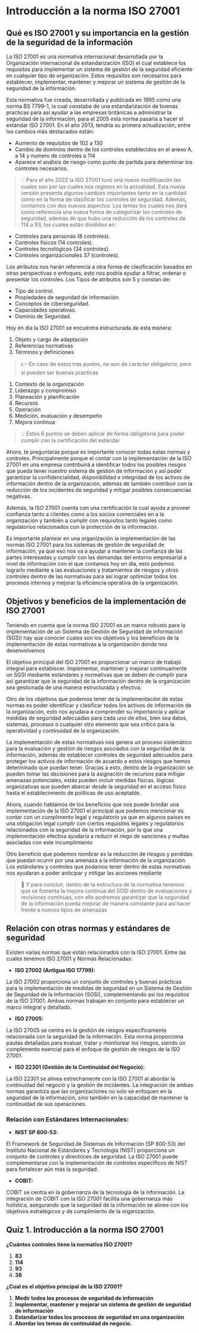 # **Introducción a la norma ISO 27001**

## **Qué es ISO 27001 y su importancia en la gestión de la seguridad de la información**

La ISO 27001 es una normativa internacional desarrollada por la Organización internacional de estandarización (ISO) el cual establece los requisitos para implementar un sistema de gestión de la seguridad eficiente en cualquier tipo de organización. Estos requisitos son necesarios para establecer, implementar, mantener y mejorar un sistema de gestión de la seguridad de la información.

Esta normativa fue creada, desarrollada y publicada en 1995 como una norma BS 7799-1, la cual constaba de una estandarización de buenas practicas para así ayudar a las empresas británicas a administrar la seguridad de la información, para el 2005 esta norma pasaría a hacer el estándar ISO 27001. En el año 2013, tendría su primera actualización, entre los cambios más destacados están:

- Aumento de requisitos de 102 a 130
- Cambio de dominios dentro de los controles establecidos en el anexo A, a 14 y numero de controles a 114
- Aparece el análisis de riesgo como punto de partida para determinar los controles necesarios.

> 💡 Para el año 2022 la ISO 27001 tuvo una nueva modificación las cuales son por las cuales nos regimos en la actualidad. Esta nueva versión presenta algunos cambios importantes tanto en la cantidad como en la forma de clasificar los controles de seguridad. Además, contamos con dos nuevos aspectos: Los temas los cuales nos dará como referencia una nueva forma de categorizar los controles de seguridad, además de que hubo una reducción de los controles de 114 a 93, los cuales están divididos en:

</aside>

- Controles para personas (8 controles).
- Controles físicos (14 controles).
- Controles tecnológicos (34 controles).
- Controles organizacionales 37 (controles).

Los atributos nos harán referencia a otra forma de clasificación basados en otras perspectivas o enfoques, esto nos podría ayudar a filtrar, ordenar o presentar los controles. Los Tipos de atributos son 5 y constan de:

- Tipo de control.
- Propiedades de seguridad de información.
- Conceptos de ciberseguridad.
- Capacidades operativas.
- Dominio de Seguridad.

Hoy en día la ISO 27001 se encuentra estructurada de esta manera:

1. Objeto y cargo de adaptación
2. Referencias normativas
3. Términos y definiciones

> 👉 En caso de estos tres puntos, no son de carácter obligatorio, pero sí pueden ser buenas practicas

</aside>

1. Contexto de la organización
2. Liderazgo y compromiso
3. Planeación y planificación
4. Recursos
5. Operación
6. Medición, evaluación y desempeño
7. Mejora continua

> 💡 Estos 6 puntos se deben aplicar de forma obligatoria para poder cumplir con la certificación del estándar

</aside>

Ahora, te preguntaras porque es importante conocer todas estas normas y controles. Principalmente porque el contar con la implementación de la ISO 27001 en una empresa contribuirá a identificar todos los posibles riesgos que pueda tener nuestro sistema de gestión de información y así poder garantizar la confidencialidad, disponibilidad e integridad de los activos de información dentro de la organización, además de también contribuir con la reducción de los incidentes de seguridad y mitigar posibles consecuencias negativas.

Además, la ISO 27001 cuenta con una certificación la cual ayuda a proveer confianza tanto a clientes como a los socios comerciales en a la organización y también a cumplir con requisitos tanto legales como regulatorios relacionados con la protección de la información.

Es importante plantear en una organización la implementación de las normas ISO 27001 para los sistemas de gestión de seguridad de información, ya que eso nos va a ayudar a mantener la confianza de las partes interesadas y cumplir con las demandas del entorno empresarial a nivel de información con el que contamos hoy en día, esto podemos lograrlo mediante a las evaluaciones y tratamientos de riesgos y otros controles dentro de las normativas para así lograr optimizar todos los procesos internos y mejorar la eficiencia operativa de la organización.

## **Objetivos y beneficios de la implementación de ISO 27001**

Teniendo en cuenta que la norma ISO 27001 es un marco robusto para la implementación de un Sistema de Gestión de Seguridad de información (SGSI) hay que conocer cuales son los objetivos y los beneficios de la implementación de estas normativas a la organización donde nos desenvolvemos

El objetivo principal del ISO 27001 es proporcionar un marco de trabajo integral para establecer. Implementar, mantener y mejorar continuamente un SGSI mediante estándares y normativas que se deben de cumplir para así garantizar que la seguridad de la información dentro de la organización sea gestionada de una manera estructurada y efectiva.

Otro de los objetivos que podemos tener de la implementación de estas normas es poder identificar y clasificar todos los activos de información de la organización, esto nos ayudara a comprender su importancia y aplicar medidas de seguridad adecuadas para cada uno de ellos, bien sea datos, sistemas, procesos o cualquier otro elemento que sea crítico para la operatividad y continuidad de la organización.

La implementación de estas normativas nos genera un proceso sistemático para la evaluación y gestión de riesgos asociados con la seguridad de la información, además de establecer controles de seguridad adecuados para proteger los activos de información de acuerdo a estos riesgos que hemos determinado que puedan tener. Gracias a esto, dentro de la organización se pueden tomar las decisiones para la asignación de recursos para mitigar amenazas potenciales, estás pueden incluir medidas físicas, lógicas organizativas que pueden abarcar desde la seguridad en el acceso físico hasta el establecimiento de políticas de uso aceptable.

Ahora, cuando hablamos de los beneficios que nos puede brindar una implementación de la ISO 27001 el principal que podemos mencionar es contar con un cumplimento legal y regulatorio ya que en algunos países es una obligación legal cumplir con ciertos requisitos legales y regulatorios relacionados con la seguridad de la información, por lo que una implementación efectiva ayudaría a reducir el riego de sanciones y multas asociadas con este incumplimiento

Otro beneficio que podemos nombrar es la reducción de riesgos y perdidas que puedan ocurrir por una amenaza a la información de la organización. Los estándares y controles que podamos tener dentro de estas normativas nos ayudaran a poder anticipar y mitigar las acciones mediante

> 📖 Y para concluir, dentro de la estructura de la normativa tenemos que se fomenta la mejora continua del SGSI dentro de evaluaciones y revisiones continuas, con ello podremos garantizar que la seguridad de la información pueda mejorar de manera constante para así hacer frente a nuevos tipos de amenazas

</aside>

## **Relación con otras normas y estándares de seguridad**

Existen varias normas que están relacionados con la ISO 27001. Entre las cuales tenemos ISO 27001 y Normas Relacionadas:

- **ISO 27002 (Antigua ISO 17799):**

La ISO 27002 proporciona un conjunto de controles y buenas prácticas para la implementación de medidas de seguridad en un Sistema de Gestión de Seguridad de la Información (SGSI), complementando así los requisitos de la ISO 27001. Ambas normas trabajan en conjunto para establecer un marco integral y detallado.

- **ISO 27005:**

La ISO 27005 se centra en la gestión de riesgos específicamente relacionada con la seguridad de la información. Esta norma proporciona pautas detalladas para evaluar, tratar y monitorear los riesgos, siendo un complemento esencial para el enfoque de gestión de riesgos de la ISO 27001.

- **ISO 22301 (Gestión de la Continuidad del Negocio):**

La ISO 22301 se alinea estrechamente con la ISO 27001 al abordar la continuidad del negocio y la gestión de incidentes. La integración de ambas normas garantiza que las organizaciones no solo se enfoquen en la seguridad de la información, sino también en la capacidad de mantener la continuidad de sus operaciones.

### **Relación con Estándares Internacionales:**

- **NIST SP 800-53:**

El Framework de Seguridad de Sistemas de Información (SP 800-53) del Instituto Nacional de Estándares y Tecnología (NIST) proporciona un conjunto de controles y directrices de seguridad. La ISO 27001 puede complementarse con la implementación de controles específicos de NIST para fortalecer aún más la seguridad.

- **COBIT:**

COBIT se centra en la gobernanza de la tecnología de la información. La integración de COBIT con la ISO 27001 facilita una gobernanza más holística, asegurando que la seguridad de la información se alinee con los objetivos estratégicos y de cumplimiento de la organización.

## **Quiz 1. Introducción a la norma ISO 27001**

**¿Cuántos controles tiene la normativa ISO 27001?**

1. **83**
2. **114**
3. **93**
4. **38**

**¿Cual es el objetivo principal de la ISO 27001?**

1. **Medir todos los procesos de seguridad de información**
2. **Implementar, mantener y mejorar un sistema de gestión de seguridad de información**
3. **Estandarizar todos los procesos de seguridad en una organización**
4. **Abordar los temas de continuidad de negocio.**